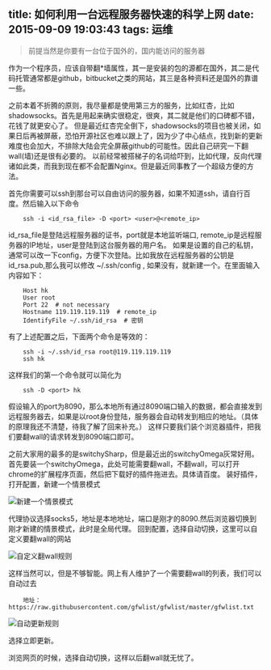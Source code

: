 title: 如何利用一台远程服务器快速的科学上网
date: 2015-09-09 19:03:43
tags: 运维
---

> 前提当然是你要有一台位于国外的，国内能访问的服务器

作为一个程序员，应该自带翻*墙属性，其一是安装的包的源都在国外，其二是代码托管通常都是github，bitbucket之类的网站，其三是各种资料还是国外的靠谱一些。
<!--more-->

之前本着不折腾的原则，我尽量都是使用第三方的服务，比如红杏，比如shadowsocks。首先是用起来确实很稳定，很爽，其二就是他们的口碑都不错，花钱了就更安心了。
但是最近红杏完全倒下，shadowsocks的项目也被关闭，如果日后再被屏蔽，恐怕开源社区也难以跟上了，因为少了中心结点，找到新的更新难度也会加大，不排除大陆会完全屏蔽github的可能性。因此自己研究一下翻wall(墙)还是很有必要的。
以前经常被搭梯子的名词给吓到，比如代理，反向代理诸如此类，而我到现在都不会配置Nginx。但是最近同事教了一个超级方便的方法。

首先你需要可以ssh到那台可以自由访问的服务器，如果不知道ssh，请自行百度。然后输入以下命令

        ssh -i <id_rsa_file> -D <port> <user>@<remote_ip>

id_rsa_file是登陆远程服务器的证书，port就是本地监听端口, remote_ip是远程服务器的IP地址，user是登陆到这台服务器的用户名。
如果是设置的自己的私钥，通常可以改一下config，方便下次登陆。比如我放在远程服务器的公钥是id_rsa.pub,那么我可以修改<span> ~/.ssh/config </span>, 如果没有，就新建一个。在里面输入内容如下：

        Host hk
        User root
        Port 22  # not necessary
        Hostname 119.119.119.119  # remote_ip
        IdentifyFile ~/.ssh/id_rsa  # 密钥

有了上述配置之后，下面两个命令是等效的：

        ssh -i ~/.ssh/id_rsa root@119.119.119.119
        ssh hk

这样我们的第一个命令就可以简化为

        ssh -D <port> hk

假设输入的port为8090，那么本地所有通过8090端口输入的数据，都会直接发到远程服务器去，如果是以root身份登陆，服务器会自动转发到相应的地址。（具体的原理我还不清楚，待我了解了回来补充。）
这样只要我们装个浏览器插件，把我们要翻wall的请求转发到8090端口即可。

之前大家用的最多的是switchySharp，但是最近出的switchyOmega灰常好用。首先要装一个switchyOmega，此处可能需要翻wall，不翻wall，可以打开chrome的扩展程序页面，然后把下载好的插件拖进去。具体请百度。
装好插件，打开配置，新建一个情景模式

![新建一个情景模式](http://s.blog.0x01.site/create.png)

代理协议选择socks5，地址是本地地址，端口是刚才的8090.然后浏览器切换到刚才新建的情景模式，此时是全局代理。
回到配置，选择自动切换，这里可以自定义要翻wall的网站

![自定义翻wall规则](http://s.blog.0x01.site/filter.png)

这样当然可以，但是不够智能。网上有人维护了一个需要翻wall的列表，我们可以自动过去

        地址：https://raw.githubusercontent.com/gfwlist/gfwlist/master/gfwlist.txt

![自动更新规则](http://s.blog.0x01.site/autoproxy.png)

选择立即更新。

浏览网页的时候，选择自动切换，这样以后翻wall就无忧了。
